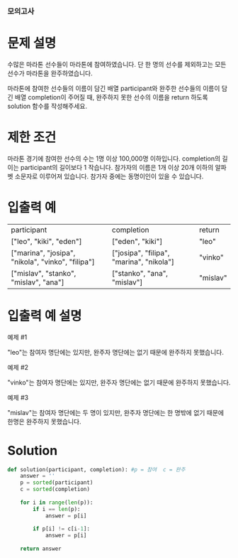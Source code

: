 
### 모의고사

# 문제 설명
수많은 마라톤 선수들이 마라톤에 참여하였습니다. 단 한 명의 선수를 제외하고는 모든 선수가 마라톤을 완주하였습니다.

마라톤에 참여한 선수들의 이름이 담긴 배열 participant와 완주한 선수들의 이름이 담긴 배열 completion이 주어질 때, 완주하지 못한 선수의 이름을 return 하도록 solution 함수를 작성해주세요.

# 제한 조건
마라톤 경기에 참여한 선수의 수는 1명 이상 100,000명 이하입니다.
completion의 길이는 participant의 길이보다 1 작습니다.
참가자의 이름은 1개 이상 20개 이하의 알파벳 소문자로 이루어져 있습니다.
참가자 중에는 동명이인이 있을 수 있습니다.

# 입출력 예
<table>
  <tr>
    <td>
      participant
    </td>
    <td>
      completion
    </td>
    <td>
      return
    </td>
    </tr>
    <tr>
    <td>
["leo", "kiki", "eden"]
      </td>
      <td>
        ["eden", "kiki"]
      </td>
      <td>
        "leo"
      </td>
  </tr>
  <tr>
    <td>
["marina", "josipa", "nikola", "vinko", "filipa"]
    </td>
    <td>
      ["josipa", "filipa", "marina", "nikola"]
    </td>
    <td>
      "vinko"
    </td>
  </tr>
  <tr>
    <td>
      ["mislav", "stanko", "mislav", "ana"]
    </td>
    <td>
      ["stanko", "ana", "mislav"]
    </td>
    <td>
      "mislav"
    </td>
  </tr>
  </table>
  
# 입출력 예 설명
예제 #1

"leo"는 참여자 명단에는 있지만, 완주자 명단에는 없기 때문에 완주하지 못했습니다.

예제 #2

"vinko"는 참여자 명단에는 있지만, 완주자 명단에는 없기 때문에 완주하지 못했습니다.

예제 #3

"mislav"는 참여자 명단에는 두 명이 있지만, 완주자 명단에는 한 명밖에 없기 때문에 한명은 완주하지 못했습니다.

# Solution
```python
def solution(participant, completion): #p = 참여  c = 완주
    answer = ''
    p = sorted(participant)
    c = sorted(completion)
    
    for i in range(len(p)):
        if i == len(p):
            answer = p[i]
            
        if p[i] != c[i-1]:
            answer = p[i]
    
    return answer
```
